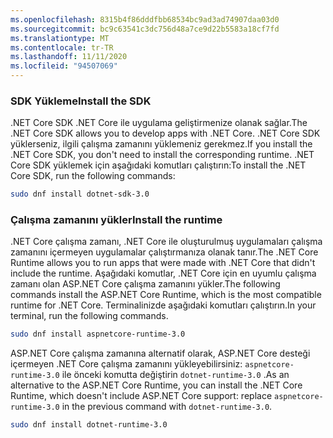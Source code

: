 ```yaml
---
ms.openlocfilehash: 8315b4f86dddfbb68534bc9ad3ad74907daa03d0
ms.sourcegitcommit: bc9c63541c3dc756d48a7ce9d22b5583a18cf7fd
ms.translationtype: MT
ms.contentlocale: tr-TR
ms.lasthandoff: 11/11/2020
ms.locfileid: "94507069"
---
```


### <a name="install-the-sdk"></a><span data-ttu-id="0263d-101">SDK Yükleme</span><span class="sxs-lookup"><span data-stu-id="0263d-101">Install the SDK</span></span>

<span data-ttu-id="0263d-102">.NET Core SDK .NET Core ile uygulama geliştirmenize olanak sağlar.</span><span class="sxs-lookup"><span data-stu-id="0263d-102">The .NET Core SDK allows you to develop apps with .NET Core.</span></span> <span data-ttu-id="0263d-103">.NET Core SDK yüklerseniz, ilgili çalışma zamanını yüklemeniz gerekmez.</span><span class="sxs-lookup"><span data-stu-id="0263d-103">If you install the .NET Core SDK, you don't need to install the corresponding runtime.</span></span> <span data-ttu-id="0263d-104">.NET Core SDK yüklemek için aşağıdaki komutları çalıştırın:</span><span class="sxs-lookup"><span data-stu-id="0263d-104">To install the .NET Core SDK, run the following commands:</span></span>

```bash
sudo dnf install dotnet-sdk-3.0
```

### <a name="install-the-runtime"></a><span data-ttu-id="0263d-105">Çalışma zamanını yükler</span><span class="sxs-lookup"><span data-stu-id="0263d-105">Install the runtime</span></span>

<span data-ttu-id="0263d-106">.NET Core çalışma zamanı, .NET Core ile oluşturulmuş uygulamaları çalışma zamanını içermeyen uygulamalar çalıştırmanıza olanak tanır.</span><span class="sxs-lookup"><span data-stu-id="0263d-106">The .NET Core Runtime allows you to run apps that were made with .NET Core that didn't include the runtime.</span></span> <span data-ttu-id="0263d-107">Aşağıdaki komutlar, .NET Core için en uyumlu çalışma zamanı olan ASP.NET Core çalışma zamanını yükler.</span><span class="sxs-lookup"><span data-stu-id="0263d-107">The following commands install the ASP.NET Core Runtime, which is the most compatible runtime for .NET Core.</span></span> <span data-ttu-id="0263d-108">Terminalinizde aşağıdaki komutları çalıştırın.</span><span class="sxs-lookup"><span data-stu-id="0263d-108">In your terminal, run the following commands.</span></span>

```bash
sudo dnf install aspnetcore-runtime-3.0
```

<span data-ttu-id="0263d-109">ASP.NET Core çalışma zamanına alternatif olarak, ASP.NET Core desteği içermeyen .NET Core çalışma zamanını yükleyebilirsiniz: `aspnetcore-runtime-3.0` ile önceki komutta değiştirin `dotnet-runtime-3.0` .</span><span class="sxs-lookup"><span data-stu-id="0263d-109">As an alternative to the ASP.NET Core Runtime, you can install the .NET Core Runtime, which doesn't include ASP.NET Core support: replace `aspnetcore-runtime-3.0` in the previous command with `dotnet-runtime-3.0`.</span></span>

```bash
sudo dnf install dotnet-runtime-3.0
```
